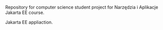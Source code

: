 Repository for computer science student project for Narzędzia i Aplikacje Jakarta EE course.

Jakarta EE appliaction.
